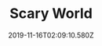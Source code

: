 ---
title: Scary World
artist: Night Club
date: 2019-11-16T02:09:10.580Z
cover: night_club_-_scary_world-1.jpg
styles:
  - Electronic
  - Darkwave
links:
  spotify: https://play.spotify.com/album/6HQ5FnWEsk4rJ2vKgHx1O6
  youtube: https://music.youtube.com/watch?v=Um15yw9VpSI
  applemusic: https://itunes.apple.com/us/album/scary-world/1382730510?uo=4
  soundcloud: ""
  bandcamp: https://nightclubband.com/album/scary-world
  googleplay: https://play.google.com/music/m/Bznf4ifaweezbgzagxnyn5kb7aa?signup_if_needed=1
  deezer: https://www.deezer.com/album/63303952
---